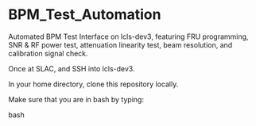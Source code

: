 # BPM_Test_Automation
Automated BPM Test Interface on lcls-dev3, featuring FRU programming, SNR &amp; RF power test, attenuation linearity test, beam resolution, and calibration signal check. 

Once at SLAC, and SSH into lcls-dev3. 

In your home directory, clone this repository locally. 

Make sure that you are in bash by typing: 

bash


